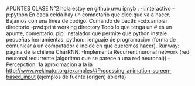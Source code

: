 APUNTES CLASE N°2
hola estoy en github uwu
ipnyb : -i:interactivo -p:python
En cada celda hay un comnetario que dice que va a hacer.
Bajamos con una linea de codigo.
Comando de bacth: -cd:cambiar directorio -pwd:print working directory
Todo lo que tenga un # es un apunte, comentario.
pip: instalador que permite que python instale pequeñas herramientas.
python:: lenguaje de programacion (forma de comunicar a un computador e incide en que queremos hacer).
Runway: pagina de ia chilena
CharRNN: -Implementa Recurrent nuronal network (red neuronal recurrente (algoritmo que se parece a una red neuronal)) -Percepction: 1a aproximacion a la ia
http://www.wekinator.org/examples/#Processing_animation_screen-based_input (ejemplos de fuente (origen) abierta)  
